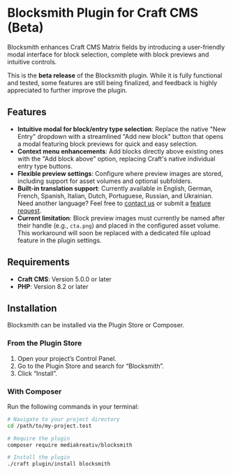 # Blocksmith Plugin for Craft CMS (Beta)

Blocksmith enhances Craft CMS Matrix fields by introducing a user-friendly modal interface for block selection, complete with block previews and intuitive controls.

This is the **beta release** of the Blocksmith plugin. While it is fully functional and tested, some features are still being finalized, and feedback is highly appreciated to further improve the plugin.

## Features

- **Intuitive modal for block/entry type selection**: Replace the native "New Entry" dropdown with a streamlined "Add new block" button that opens a modal featuring block previews for quick and easy selection.
- **Context menu enhancements**: Add blocks directly above existing ones with the "Add block above" option, replacing Craft's native individual entry type buttons.
- **Flexible preview settings**: Configure where preview images are stored, including support for asset volumes and optional subfolders.
- **Built-in translation support**: Currently available in English, German, French, Spanish, Italian, Dutch, Portuguese, Russian, and Ukrainian.  
  Need another language? Feel free to [contact us](mailto:plugins@mediakreativ.de) or submit a [feature request](https://github.com/mediakreativ/craft-blocksmith/issues).
- **Current limitation**: Block preview images must currently be named after their handle (e.g., `cta.png`) and placed in the configured asset volume. This workaround will soon be replaced with a dedicated file upload feature in the plugin settings.

## Requirements

- **Craft CMS**: Version 5.0.0 or later
- **PHP**: Version 8.2 or later

## Installation

Blocksmith can be installed via the Plugin Store or Composer.

### From the Plugin Store

1. Open your project’s Control Panel.
2. Go to the Plugin Store and search for “Blocksmith”.
3. Click “Install”.

### With Composer

Run the following commands in your terminal:

```bash
# Navigate to your project directory
cd /path/to/my-project.test

# Require the plugin
composer require mediakreativ/blocksmith

# Install the plugin
./craft plugin/install blocksmith
```

